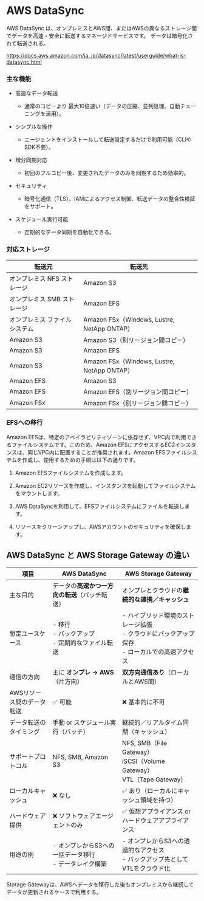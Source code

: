 # AWS DataSync

AWS DataSync は、オンプレミスとAWS間、またはAWSの異なるストレージ間でデータを高速・安全に転送するマネージドサービスです。
データは暗号化されて転送される。

https://docs.aws.amazon.com/ja_jp/datasync/latest/userguide/what-is-datasync.html

### 主な機能
- 高速なデータ転送
  - 通常のコピーより 最大10倍速い（データの圧縮、並列処理、自動チューニングを活用）。

- シンプルな操作
  - エージェントをインストールして転送設定するだけで利用可能（CLIやSDK不要）。

- 増分同期対応
  - 初回のフルコピー後、変更されたデータのみを同期するため効率的。

- セキュリティ
  - 暗号化通信（TLS）、IAMによるアクセス制御、転送データの整合性検証をサポート。

- スケジュール実行可能
  - 定期的なデータ同期を自動化できる。

### 対応ストレージ

| **転送元**                     | **転送先**                      |
|--------------------------------|--------------------------------|
| オンプレミス NFS ストレージ     | Amazon S3                     |
| オンプレミス SMB ストレージ     | Amazon EFS                    |
| オンプレミス ファイルシステム   | Amazon FSx（Windows, Lustre, NetApp ONTAP） |
| Amazon S3                      | Amazon S3（別リージョン間コピー） |
| Amazon S3                      | Amazon EFS                    |
| Amazon S3                      | Amazon FSx（Windows, Lustre, NetApp ONTAP） |
| Amazon EFS                     | Amazon S3                     |
| Amazon EFS                     | Amazon EFS（別リージョン間コピー） |
| Amazon FSx                     | Amazon FSx（別リージョン間コピー） |


### EFSへの移行
Amazon EFSは、特定のアベイラビリティゾーンに依存せず、VPC内で利用できるファイルシステムです。このため、Amazon EFSにアクセスするEC2インスタンスは、同じVPC内に配置することが推奨されます。Amazon EFSファイルシステムを作成し、使用するための手順は以下の通りです。

1. Amazon EFSファイルシステムを作成します。

2. Amazon EC2リソースを作成し、インスタンスを起動してファイルシステムをマウントします。

3. AWS DataSyncを利用して、EFSファイルシステムにファイルを転送します。

4. リソースをクリーンアップし、AWSアカウントのセキュリティを確保します。


## AWS DataSync と AWS Storage Gateway の違い

| 項目 | **AWS DataSync** | **AWS Storage Gateway** |
|------|------------------|--------------------------|
| 主な目的 | データの**高速かつ一方向の転送**（バッチ転送） | オンプレとクラウドの**継続的な連携／キャッシュ** |
| 想定ユースケース | - 移行<br>- バックアップ<br>- 定期的なファイル転送 | - ハイブリッド環境のストレージ拡張<br>- クラウドにバックアップ保存<br>- ローカルでの高速アクセス |
| 通信の方向 | 主に **オンプレ → AWS**（片方向） | **双方向通信あり**（ローカルとAWS間） |
| AWSリソース間のデータ転送 | ✅ 可能 | ❌ 基本的に不可 |
| データ転送のタイミング | 手動 or スケジュール実行（バッチ） | 継続的／リアルタイム同期（キャッシュ） |
| サポートプロトコル | NFS, SMB, Amazon S3 | NFS, SMB（File Gateway）<br>iSCSI（Volume Gateway）<br>VTL（Tape Gateway） |
| ローカルキャッシュ | ❌ なし | ✅ あり（ローカルにキャッシュ領域を持つ） |
| ハードウェア提供 | ❌ ソフトウェアエージェントのみ | ✅ 仮想アプライアンス or ハードウェアアプライアンス |
| 用途の例 | - オンプレからS3への一括データ移行<br>- データレイク構築 | - オンプレからS3への透過的なアクセス<br>- バックアップ先としてVTLをクラウド化 |

Storage Gatewayは、AWSへデータを移行した後もオンプレミスから継続してデータが更新されるケースで利用する。
